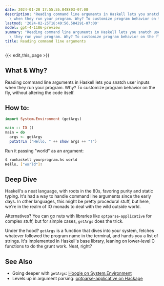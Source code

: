 ```yaml
---
date: 2024-01-20 17:55:55.048803-07:00
description: "Reading command line arguments in Haskell lets you snatch user inputs\
  \ when they run your program. Why? To customize program behavior on the fly, without\u2026"
lastmod: '2024-02-25T18:49:56.584291-07:00'
model: gpt-4-1106-preview
summary: "Reading command line arguments in Haskell lets you snatch user inputs when\
  \ they run your program. Why? To customize program behavior on the fly, without\u2026"
title: Reading command line arguments
---
```


{{< edit_this_page >}}

## What & Why?

Reading command line arguments in Haskell lets you snatch user inputs when they run your program. Why? To customize program behavior on the fly, without altering the code itself.

## How to:

```haskell
import System.Environment (getArgs)

main :: IO ()
main = do
  args <- getArgs
  putStrLn ("Hello, " ++ show args ++ "!")
```

Run it passing "world" as an argument:

```bash
$ runhaskell yourprogram.hs world
Hello, ["world"]!
```

## Deep Dive

Haskell's a neat language, with roots in the 80s, favoring purity and static typing. It's had a way to handle command line arguments since the early days. In other languages, this might be pretty procedural stuff, but here, we're in the realm of IO monads to deal with the wild outside world.

Alternatives? You can go nuts with libraries like `optparse-applicative` for complex stuff, but for simple cases, `getArgs` does the trick.

Under the hood? `getArgs` is a function that dives into your system, fetches whatever followed the program name in the terminal, and hands you a list of strings. It's implemented in Haskell's base library, leaning on lower-level C functions to do the grunt work. Neat, right?

## See Also

- Going deeper with `getArgs`: [Hoogle on System.Environment](https://hoogle.haskell.org/?hoogle=System.Environment.getArgs)
- Levels up in argument parsing: [optparse-applicative on Hackage](https://hackage.haskell.org/package/optparse-applicative)
